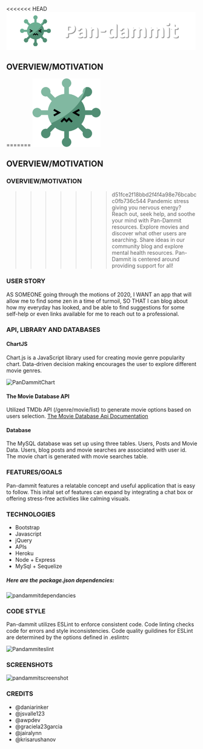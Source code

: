 <<<<<<< HEAD
![logo](public\assets\logos\Pandammit_logo_readme_white.png)
## OVERVIEW/MOTIVATION

=======
![logo](public\assets\logos\apple-touch-icon.png)
## OVERVIEW/MOTIVATION
[logo]: https://github.com/graciela23garcia/Pan-dammit/blob/main/public/assets/logos/pandammit_logo_text.png "Logo"

### OVERVIEW/MOTIVATION
>>>>>>> d51fce2f18bbd2f4f4a98e76bcabcc0fb736c544
Pandemic stress giving you nervous energy? Reach out, seek help, and soothe your mind with Pan-Dammit  resources. Explore movies and discover what other users are searching. Share ideas in our community blog and explore mental health resources. Pan-Dammit is centered around providing support for all!

### USER STORY

AS SOMEONE going through the motions of 2020, 
I WANT an app that will allow me to find some zen in a time of turmoil,
SO THAT I can blog about how my everyday has looked, and be able to find suggestions for some self-help or even links available for me to reach out to a professional.


### API, LIBRARY AND DATABASES
#### ChartJS
Chart.js is a JavaScript library used for creating movie genre popularity chart. Data-driven decision making  encourages the user to explore different movie genres.

<img width="324" alt="PanDammitChart" src="https://user-images.githubusercontent.com/70172286/102854682-decdf000-43d7-11eb-8f2b-fa1d71a731ca.PNG">


#### The Movie Database API
Utilized TMDb API (/genre/movie/list) to generate movie options based on users selection. [The Movie Database Api Documentation](https://www.themoviedb.org/documentation/api?language=en-US)
#### Database
The MySQL database was set up using three tables. Users, Posts and Movie Data. Users, blog posts and movie searches are associated with user id. The movie chart is generated with movie searches table.  

### FEATURES/GOALS
Pan-dammit features a relatable concept and useful application that is easy to follow. This inital set of features can expand by integrating a chat box or offering stress-free activities like calming visuals.

### TECHNOLOGIES
* Bootstrap
* Javascript
* jQuery
* APIs 
* Heroku
* Node + Express
* MySql + Sequelize 
##### Here are the package.json dependencies:
<img width="290" alt="pandammitdependancies" src="https://user-images.githubusercontent.com/70172286/102854851-408e5a00-43d8-11eb-9394-910c64285a92.PNG">

### CODE STYLE
Pan-dammit utilizes ESLint to enforce consistent code. Code linting checks code for errors and style inconsistencies. Code quality guildines for ESLint are determined by the options defined in .eslintrc

<img width="400" alt="Pandammiteslint" src="https://user-images.githubusercontent.com/70172286/102865953-5e18ef00-43eb-11eb-9e10-e537c90a0b77.PNG">

### SCREENSHOTS 

<img width="290" alt="pandammitscreenshot" src="https://user-images.githubusercontent.com/70172286/102855101-d3c78f80-43d8-11eb-93ed-a4a337086d80.PNG">


### CREDITS
* @daniarinker
* @jsvalle123
* @awpdev
* @graciela23garcia
* @jairalynn
* @krisarushanov
